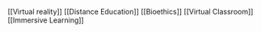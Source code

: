 [[Virtual reality]]
[[Distance Education]]
[[Bioethics]]
[[Virtual Classroom]]
[[Immersive Learning]]
